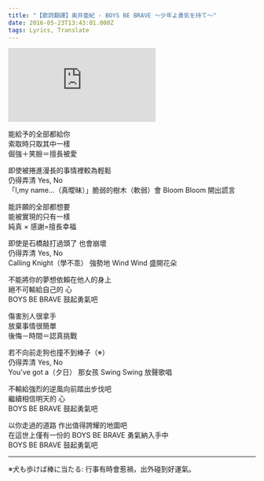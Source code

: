 ```yaml
---
title: "【歌詞翻譯】奥井亜紀 - BOYS BE BRAVE ～少年よ勇気を持て～"
date: 2016-05-23T13:43:01.000Z
tags: Lyrics, Translate
---
```


<iframe src="https://www.youtube.com/embed/kNi9SbzjZYQ" frameborder="0" allow="accelerometer; autoplay; clipboard-write; encrypted-media; gyroscope; picture-in-picture" allowfullscreen></iframe>

能給予的全部都給你
<br>索取時只取其中一樣
<br>倔強＋笑臉＝擅長被愛

即使被捲進漫長的事情裡較為輕鬆
<br>仍得弄清 Yes, No
<br>「I,my name…（真曖昧）」脆弱的樹木（軟弱）會 Bloom Bloom 開出謊言

能許願的全部都想要
<br>能被實現的只有一樣
<br>純真 × 感謝=擅長幸福

即使是石橋敲打過頭了 也會崩壞
<br>仍得弄清 Yes, No
<br>Calling Knight（學不乖） 強勢地 Wind Wind 盛開花朵

不能將你的夢想依賴在他人的身上
<br>絕不可輸給自己的 心
<br>BOYS BE BRAVE 鼓起勇氣吧

傷害別人很拿手
<br>放棄事情很簡單
<br>後悔－時間＝認真挑戰

若不向前走狗也撞不到棒子（※）
<br>仍得弄清 Yes, No
<br>You've got a（夕日） 那女孩 Swing Swing 放聲歌唱

不輸給強烈的逆風向前踏出步伐吧
<br>繼續相信明天的 心
<br>BOYS BE BRAVE 鼓起勇氣吧

以你走過的道路 作出值得誇耀的地圖吧
<br>在這世上僅有一份的 BOYS BE BRAVE 勇氣納入手中
<br>BOYS BE BRAVE 鼓起勇氣吧

---

※犬も歩けば棒に当たる: 行事有時會惹禍，出外碰到好運氣。
